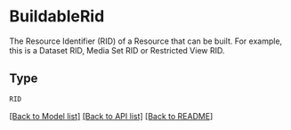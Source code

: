 # BuildableRid

The Resource Identifier (RID) of a Resource that can be built. For example, this is a Dataset RID, Media Set
RID or Restricted View RID.


## Type
```python
RID
```


[[Back to Model list]](../../../../README.md#models-v2-link) [[Back to API list]](../../../../README.md#apis-v2-link) [[Back to README]](../../../../README.md)

